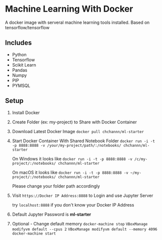# Machine Learning With Docker

A docker image with serveral machine learning tools installed. Based on tensorflow/tensorflow

## Includes
* Python
* Tensorflow
* Scikit Learn
* Pandas
* Numpy
* PIP
* PYMSQL

## Setup
1. Install Docker
2. Create Folder (ex: my-project) to Share with Docker Container
3. Download Latest Docker Image
	`docker pull chchannn/ml-starter`
4. Start Docker Container With Shared Notebook Folder
	`docker run -i -t -p 8888:8888 -v /your/my-project/path/:/notebooks/ chchannn/ml-starter`
	
	On Windows it looks like `docker run -i -t -p 8888:8888 -v /c/my-project/:/notebooks/ chchannn/ml-starter`
	
	On macOS it looks like `docker run -i -t -p 8888:8888 -v ~/my-project/:/notebooks/ chchannn/ml-starter`
	
	Please change your folder path accordingly 

5. Visit  `https://Docker IP Address:8888` to Login and use Jupyter Server
	
	try `localhost:8888` if you don't know your Docker IP Address
6. Default Jupyter Password is **ml-starter**

7. Optional - Change default memory
	`docker-machine stop`
	`VBoxManage modifyvm default --cpus 2`
	`VBoxManage modifyvm default --memory 4096`
	`docker-machine start`

